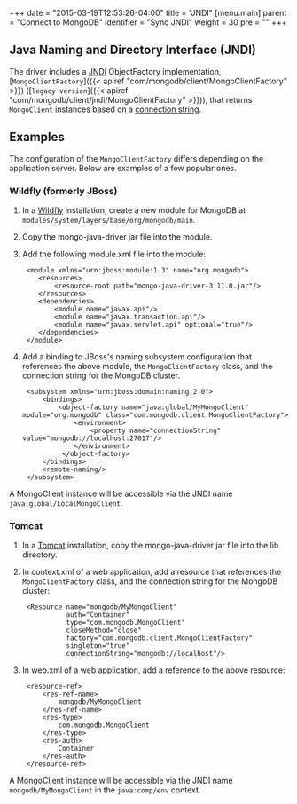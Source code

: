 +++
date = "2015-03-19T12:53:26-04:00"
title = "JNDI"
[menu.main]
  parent = "Connect to MongoDB"
  identifier = "Sync JNDI"
  weight = 30
  pre = "<i class='fa'></i>"
+++

## Java Naming and Directory Interface (JNDI)

The driver includes a [JNDI](http://docs.oracle.com/javase/8/docs/technotes/guides/jndi/index.html) ObjectFactory implementation,
[`MongoClientFactory`]({{< apiref "com/mongodb/client/MongoClientFactory" >}}) ([`legacy version`]({{< apiref "com/mongodb/client/jndi/MongoClientFactory" >}})), that returns `MongoClient` instances based on a
[connection string](http://docs.mongodb.org/manual/reference/connection-string/).

## Examples

The configuration of the `MongoClientFactory` differs depending on the application server. Below are examples of a few popular ones.

### Wildfly (formerly JBoss)

1. In a [Wildfly](http://wildfly.org/) installation, create a new module for MongoDB at `modules/system/layers/base/org/mongodb/main`.

2. Copy the mongo-java-driver jar file into the module.

3. Add the following module.xml file into the module:

        <module xmlns="urn:jboss:module:1.3" name="org.mongodb">
           <resources>
               <resource-root path="mongo-java-driver-3.11.0.jar"/>
           </resources>
           <dependencies>
               <module name="javax.api"/>
               <module name="javax.transaction.api"/>
               <module name="javax.servlet.api" optional="true"/>
           </dependencies>
        </module>


4. Add a binding to JBoss's naming subsystem configuration that references the above module, the `MongoClientFactory` class, and the
connection string for the MongoDB cluster.
                 
        <subsystem xmlns="urn:jboss:domain:naming:2.0">
            <bindings>
                <object-factory name="java:global/MyMongoClient" module="org.mongodb" class="com.mongodb.client.MongoClientFactory">
                    <environment>
                        <property name="connectionString" value="mongodb://localhost:27017"/>
                    </environment>
                 </object-factory>
            </bindings>
            <remote-naming/>
        </subsystem>

A MongoClient instance will be accessible via the JNDI name `java:global/LocalMongoClient`.

### Tomcat

1. In a [Tomcat](http://tomcat.apache.org/) installation, copy the mongo-java-driver jar file into the lib directory.

2. In context.xml of a web application, add a resource that references the `MongoClientFactory` class, and the connection string for the
MongoDB cluster:

        <Resource name="mongodb/MyMongoClient"
                  auth="Container"
                  type="com.mongodb.MongoClient"
                  closeMethod="close"
                  factory="com.mongodb.client.MongoClientFactory"
                  singleton="true"
                  connectionString="mongodb://localhost"/>

3. In web.xml of a web application, add a reference to the above resource:

        <resource-ref>
            <res-ref-name>
                mongodb/MyMongoClient
            </res-ref-name>
            <res-type>
                com.mongodb.MongoClient
            </res-type>
            <res-auth>
                Container
            </res-auth>
        </resource-ref>

A MongoClient instance will be accessible via the JNDI name `mongodb/MyMongoClient` in the `java:comp/env` context.
